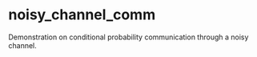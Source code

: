 # noisy_channel_comm
Demonstration on conditional probability communication through a noisy channel. 
